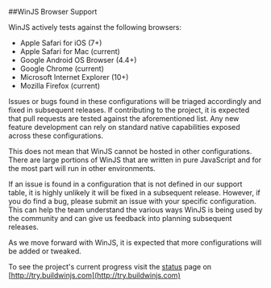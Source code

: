 ##WinJS Browser Support

WinJS actively tests against the following browsers:
* Apple Safari for iOS (7+)
* Apple Safari for Mac (current)
* Google Android OS Browser (4.4+)
* Google Chrome (current)
* Microsoft Internet Explorer (10+)
* Mozilla Firefox (current)

Issues or bugs found in these configurations will be triaged accordingly and fixed in subsequent releases. If contributing to the project, it is expected that pull requests are tested against the aforementioned list. Any new feature development can rely on standard native capabilities exposed across these configurations.

This does not mean that WinJS cannot be hosted in other configurations. There are large portions of WinJS that are written in pure JavaScript and for the most part will run in other environments.

If an issue is found in a configuration that is not defined in our support table, it is highly unlikely it will be fixed in a subsequent release. However, if you do find a bug, please submit an issue with your specific configuration. This can help the team understand the various ways WinJS is being used by the community and can give us feedback into planning subsequent releases. 
 
As we move forward with WinJS, it is expected that more configurations will be added or tweaked. 

To see the project's current progress visit the [status](http://try.buildwinjs.com/#status) page on [http://try.buildwinjs.com](http://try.buildwinjs.com)